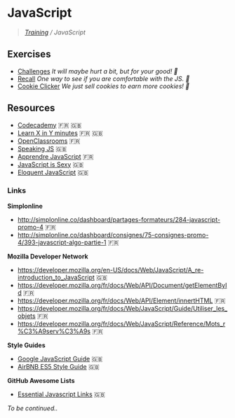 # JavaScript
>_[Training](https://github.com/simplonco/training) / JavaScript_


## Exercises
* [Challenges](https://github.com/simplonco/js-challenges)
  _It will maybe hurt a bit, but for your good! :cactus:_
* [Recall](https://github.com/simplonco/js-recall)
  _One way to see if you are comfortable with the JS. :vhs:_
* [Cookie Clicker](https://github.com/simplonco/js-cookie-clicker)
  _We just sell cookies to earn more cookies! :cookie:_


## Resources

* [Codecademy](https://www.codecademy.com/fr/learn/javascript) :fr: :gb:
* [Learn X in Y minutes](https://learnxinyminutes.com/docs/javascript/) :fr: :gb:
* [OpenClassrooms](https://openclassrooms.com/courses/apprenez-a-coder-avec-javascript) :fr:
* [Speaking JS](http://speakingjs.com/) :gb:
* [Apprendre JavaScript](https://bu7ch.gitbooks.io/apprendre-javascript/) :fr:
* [JavaScript is Sexy](http://javascriptissexy.com/) :uk:
* [Eloquent JavaScript](http://eloquentjavascript.net/) :uk:

### Links

**Simplonline**

* http://simplonline.co/dashboard/partages-formateurs/284-javascript-promo-4 :fr:
* http://simplonline.co/dashboard/consignes/75-consignes-promo-4/393-javascript-algo-partie-1 :fr:

**Mozilla Developer Network**

* https://developer.mozilla.org/en-US/docs/Web/JavaScript/A_re-introduction_to_JavaScript :uk:
* https://developer.mozilla.org/fr/docs/Web/API/Document/getElementById :fr:
* https://developer.mozilla.org/fr/docs/Web/API/Element/innertHTML :fr:
* https://developer.mozilla.org/fr/docs/Web/JavaScript/Guide/Utiliser_les_objets :fr:
* https://developer.mozilla.org/fr/docs/Web/JavaScript/Reference/Mots_r%C3%A9serv%C3%A9s :fr:

**Style Guides**

* [Google JavaScript Guide](http://google.github.io/styleguide/javascriptguide.xml) :uk:
* [AirBNB ES5 Style Guide](https://github.com/airbnb/javascript/tree/master/es5) :uk:

**GitHub Awesome Lists**

* [Essential Javascript Links](https://github.com/ericelliott/essential-javascript-links) :uk:

_To be continued.._
